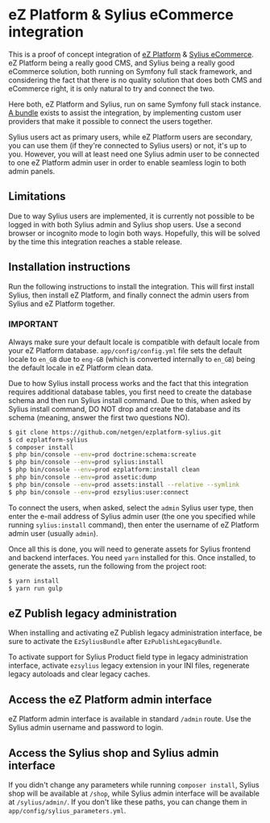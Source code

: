 # eZ Platform & Sylius eCommerce integration

This is a proof of concept integration of [eZ Platform](https://github.com/ezsystems/ezplatform) & [Sylius eCommerce](https://github.com/sylius/sylius). eZ Platform being a really good CMS, and Sylius being a really good eCommerce solution, both running on Symfony full stack framework, and considering the fact that there is no quality solution that does both CMS and eCommerce right, it is only natural to try and connect the two.

Here both, eZ Platform and Sylius, run on same Symfony full stack instance. [A bundle](https://github.com/netgen/NetgenEzSyliusBundle) exists to assist the integration, by implementing custom user providers that make it possible to connect the users together.

Sylius users act as primary users, while eZ Platform users are secondary, you can use them (if they're connected to Sylius users) or not, it's up to you. However, you will at least need one Sylius admin user to be connected to one eZ Platform admin user in order to enable seamless login to both admin panels.

## Limitations

Due to way Sylius users are implemented, it is currently not possible to be logged in with both Sylius admin and Sylius shop users. Use a second browser or incognito mode to login both ways. Hopefully, this will be solved by the time this integration reaches a stable release.

## Installation instructions

Run the following instructions to install the integration. This will first install Sylius, then install eZ Platform, and finally connect the admin users from Sylius and eZ Platform together.

### IMPORTANT

Always make sure your default locale is compatible with default locale from your eZ Platform database. `app/config/config.yml` file sets the default locale to `en_GB` due to `eng-GB` (which is converted internally to `en_GB`) being the default locale in eZ Platform clean data.

Due to how Sylius install process works and the fact that this integration requires additional database tables, you first need to create the database schema and then run Sylius install command. Due to this, when asked by Sylius install command, DO NOT drop and create the database and its schema (meaning, answer the first two questions NO).

```bash
$ git clone https://github.com/netgen/ezplatform-sylius.git
$ cd ezplatform-sylius
$ composer install
$ php bin/console --env=prod doctrine:schema:screate
$ php bin/console --env=prod sylius:install
$ php bin/console --env=prod ezplatform:install clean
$ php bin/console --env=prod assetic:dump
$ php bin/console --env=prod assets:install --relative --symlink
$ php bin/console --env=prod ezsylius:user:connect
```

To connect the users, when asked, select the `admin` Sylius user type, then enter the e-mail address of Sylius admin user (the one you specified while running `sylius:install` command), then enter the username of eZ Platform admin user (usually `admin`).

Once all this is done, you will need to generate assets for Sylius frontend and backend interfaces. You need `yarn` installed for this. Once installed, to generate the assets, run the following from the project root:

```bash
$ yarn install
$ yarn run gulp
```

## eZ Publish legacy administration

When installing and activating eZ Publish legacy administration interface, be sure to activate the `EzSyliusBundle` after `EzPublishLegacyBundle`.

To activate support for Sylius Product field type in legacy administration interface, activate `ezsylius` legacy extension in your INI files, regenerate legacy autoloads and clear legacy caches.

## Access the eZ Platform admin interface

eZ Platform admin interface is available in standard `/admin` route. Use the Sylius admin username and password to login.

## Access the Sylius shop and Sylius admin interface

If you didn't change any parameters while running `composer install`, Sylius shop will be available at `/shop`, while Sylius admin interface will be available at `/sylius/admin/`. If you don't like these paths, you can change them in `app/config/sylius_parameters.yml`.
